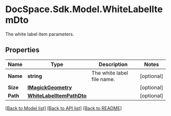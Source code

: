 # DocSpace.Sdk.Model.WhiteLabelItemDto
The white label item parameters.

## Properties

Name | Type | Description | Notes
------------ | ------------- | ------------- | -------------
**Name** | **string** | The white label file name. | [optional] 
**Size** | [**IMagickGeometry**](IMagickGeometry.md) |  | [optional] 
**Path** | [**WhiteLabelItemPathDto**](WhiteLabelItemPathDto.md) |  | [optional] 

[[Back to Model list]](../README.md#documentation-for-models) [[Back to API list]](../README.md#documentation-for-api-endpoints) [[Back to README]](../README.md)

